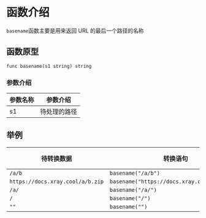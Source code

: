 # 函数介绍

`basename`函数主要是用来返回 URL 的最后一个路径的名称

## 函数原型

`func basename(s1 string) string`

### 参数介绍

| 参数名称 | 参数介绍   |
|------|--------|
| s1   | 待处理的路径 |

## 举例


| 待转换数据                            | 转换语句                                         | 输出结果    |
|----------------------------------|----------------------------------------------|---------|
| `/a/b`                           | `basename("/a/b")`                           | `b`     |
| `https://docs.xray.cool/a/b.zip` | `basename("https://docs.xray.cool/a/b.zip")` | `b.zip` |
| `/a/`                            | `basename("/a/")`                            | `""`    |
| `/`                              | `basename("/")`                              | `""`    |
| `""`                             | `basename("")`                               | `""`    |

